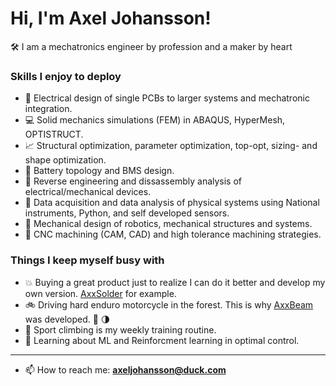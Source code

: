 # Hi, I'm Axel Johansson! 

🛠️ I am a mechatronics engineer by profession and a maker by heart  


### Skills I enjoy to deploy
- :electric_plug: Electrical design of single PCBs to larger systems and mechatronic integration.  
- :computer: Solid mechanics simulations (FEM) in ABAQUS, HyperMesh, OPTISTRUCT.  
- :chart_with_upwards_trend: Structural optimization, parameter optimization, top-opt, sizing- and shape optimization.  
- :battery: Battery topology and BMS design.  
- :mag_right: Reverse engineering and dissassembly analysis of electrical/mechanical devices.  
- :straight_ruler: Data acquisition and data analysis of physical systems using National instruments, Python, and self developed sensors.  
- :nut_and_bolt: Mechanical design of robotics, mechanical structures and systems.
- :microscope: CNC machining (CAM, CAD) and high tolerance machining strategies. 
  
    
### Things I keep myself busy with
- :boom: Buying a great product just to realize I can do it better and develop my own version. [AxxSolder](https://github.com/AxxAxx/AxxSolder) for example.
- :bike: Driving hard enduro motorcycle in the forest. This is why [AxxBeam](https://github.com/AxxAxx/AxxBeam) was developed. :flashlight: :last_quarter_moon:
- 💪 Sport climbing is my weekly training routine.
- 🌱 Learning about ML and Reinforcment learning in optimal control.
---
- 📫 How to reach me: **axeljohansson@duck.com**


